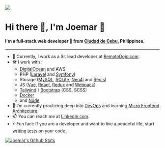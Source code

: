 [![](https://komarev.com/ghpvc/?username=joemar-tagpuno&color=green)](https://github.com/antonkomarev/github-profile-views-counter)

# Hi there 👋, I'm Joemar :bow:

#### I'm a full-stack web developer 👻 from [Ciudad de Cebu](https://en.wikipedia.org/wiki/Cebu_City), Philippines.

---

- 👔  Currently, I work as a Sr. lead developer at [RemotoDojo.com](https://remotodojo.com/).
- 🛠️  I work with :
  -  [DigitalOcean](https://m.do.co/c/96903a5f6fc4) and AWS
  -  PHP ([Laravel](https://laravel.com/) and [Symfony](https://symfony.com/))
  -  Storage ([MySQL](https://mariadb.org/), [SQLite](https://sqlite.org/index.html), [Neo4j](https://neo4j.com/) and [Redis](https://redis.io/))
  -  JS ([Vue](https://vuejs.org/), [React](https://reactjs.org/), [Redux](https://redux.js.org/) and [Webpack](https://webpack.js.org/))
  -  [Tailwind](https://tailwindcss.com/) / [Bootstrap](https://getbootstrap.com/) (CSS, SCSS)
  -  [Docker](https://www.docker.com/) 
  -  and [Node](https://nodejs.org/)
- 🌱 I’m currently practicing deep into [DevOps](https://en.wikipedia.org/wiki/DevOps) and learning [Micro Frontend Architecture](https://micro-frontends.org/).
- 📫  You can reach me at [LinkedIn.com](https://www.linkedin.com/in/joemar-tagpuno-2431889b).
- ⚡ Fun fact: If you are a developer and want to live a peaceful life, start [writing tests](https://docs.python-guide.org/writing/tests/) on your code.

[![Joemar's Github Stats](https://github-readme-stats.vercel.app/api?username=joemar-tagpuno&count_private=true&show_icons=true&include_all_commits=true&show_owner=true&theme=vue)](https://github.com/anuraghazra/github-readme-stats)

<!--
**joemar-tagpuno/joemar-tagpuno** is a ✨ _special_ ✨ repository because its `README.md` (this file) appears on your GitHub profile.

Here are some ideas to get you started:

- 🔭 I’m currently working on ...
- 🌱 I’m currently learning ...
- 👯 I’m looking to collaborate on ...
- 🤔 I’m looking for help with ...
- 💬 Ask me about ...
- 📫 How to reach me: ...
- 😄 Pronouns: ...
- ⚡ Fun fact: ...
-->
